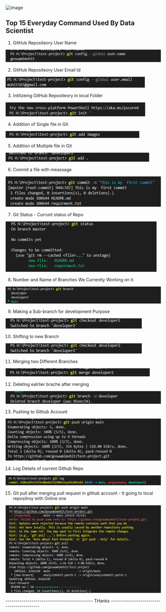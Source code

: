 
![image](https://user-images.githubusercontent.com/115083496/194074573-43f08da0-ff94-497e-8f98-3b7ef6bd91d9.png)


## Top 15 Everyday Command Used By Data Scientist
    
  1. GitHub Repositeory User Name

<img src = "images\git-username.png">

   2. GitHub Repositeory User Email Id

<img src = "images\git-user-email.png">

   3. Intilizeing GitHub Repositeory in local Folder

<img src = "images\git-init.png">

   4. Addition of Single file in Git

<img src = "images\git-add_single_file.png">

   5. Addition of Multiple file in Git

<img src = "images\git-add-add_multiple_file.png">

   6. Commit a file with meassage

<img src = "images\git-commit.png">

   7. Git Status - Currunt status of Repo

<img src = "images\git-status.png">

   8. Number and Name of Branches We Currently Working on it.

<img src = "images\git-branch.png">

   9. Making a Sub-branch for development Purpose 

<img src = "images\git-checkout-branch_shift.png">

   10. Shifting to new Branch

<img src = "images\git-checkout-branch_shift.png">

   11. Merging two Different Branches

<img src = "images\gir-merge-merge_two_branch.png">

   12. Deleting ealrlier brache after merging

<img src = "images\git-delete_branch.png">

   13. Pushing to Github Account

<img src = "images\git-push_origin.png">

   14. Log Details of current Github Repo

<img src = "images\git-log.png" width =800>

   

15. Git pull after merging pull request in github account - It going to local repositroy with Online one

<img src = "images\git-pull.png" width =800>



--------------------------------------------  THanks ------------------------------------------

